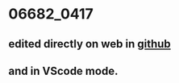 # 06682_0417

## edited directly on web in [github](https://github.com/t90029t90029)

## and in VScode mode.